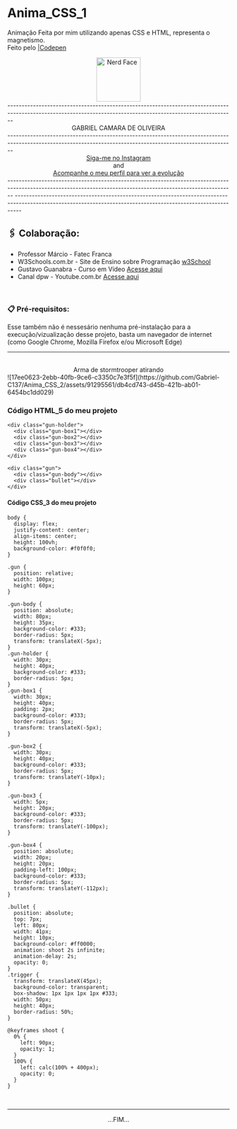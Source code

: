 # Anima_CSS_1
Animação Feita por mim utilizando apenas CSS e HTML, representa o magnetismo.<br>
Feito pelo [|Codepen](https://codepen.io/sawwzozo-the-vuer/pen/mdYepVy)
<br>
<div align="center">
<img src="https://raw.githubusercontent.com/Tarikul-Islam-Anik/Animated-Fluent-Emojis/master/Emojis/Smilies/Nerd%20Face.png" alt="Nerd Face" width="100" height="100" /></div>
--------------------------------------------------------------------------------------------------------------------------------------------------------------
<div align="center"> GABRIEL CAMARA DE OLIVEIRA </div>
--------------------------------------------------------------------------------------------------------------------------------------------------------------
<div align="center">
<a href="https://www.instagram.com/gabriel_c137/">Siga-me no Instagram</a>    <br>and<br>  <a href="https://github.com/Gabriel-C137">Acompanhe o meu perfil para ver a evolução</a>
</div>
--------------------------------------------------------------------------------------------------------------------------------------------------------------
--------------------------------------------------------------------------------------------------------------------------------------------------------------

##  🖇️ Colaboração:

* Professor Márcio - Fatec Franca
* W3Schools.com.br - Site de Ensino sobre Programação [w3School](https://www.w3schools.com/html/default.asp)
* Gustavo Guanabra - Curso em Vídeo [Acesse aqui](https://www.cursoemvideo.com/curso/curso-html5-e-css3-modulo-2-de-5-40-horas/)
* Canal dpw - Youtube.com.br [Acesse aqui](https://www.youtube.com/@dpwoficial)

<br>

### 📋 Pré-requisitos:

Esse também não é nessesário nenhuma pré-instalação para a execução/vizualização desse projeto, basta um navegador de internet (como Google Chrome, Mozilla 
Firefox e/ou Microsoft Edge)
<hr>
<br>

<div align="center">Arma de stormtrooper atirando</div>
![17ee0623-2ebb-40fb-9ce6-c3350c7e3f5f](https://github.com/Gabriel-C137/Anima_CSS_2/assets/91295561/db4cd743-d45b-421b-ab01-6454bc1dd029)


### Código HTML_5 do meu projeto

```
<div class="gun-holder">
  <div class="gun-box1"></div>
  <div class="gun-box2"></div>
  <div class="gun-box3"></div>
  <div class="gun-box4"></div>
</div>

<div class="gun">
  <div class="gun-body"></div>
  <div class="bullet"></div>
</div>
```

#### Código CSS_3 do meu projeto

```
body {
  display: flex;
  justify-content: center;
  align-items: center;
  height: 100vh;
  background-color: #f0f0f0;
}

.gun {
  position: relative;
  width: 100px;
  height: 60px;
}

.gun-body {
  position: absolute;
  width: 80px;
  height: 35px;
  background-color: #333;
  border-radius: 5px;
  transform: translateX(-5px);
}
.gun-holder {
  width: 30px;
  height: 40px;
  background-color: #333;
  border-radius: 5px;
}
.gun-box1 {
  width: 30px;
  height: 40px;
  padding: 2px;
  background-color: #333;
  border-radius: 5px;
  transform: translateX(-5px);
}

.gun-box2 {
  width: 30px;
  height: 40px;
  background-color: #333;
  border-radius: 5px;
  transform: translateY(-10px);
}

.gun-box3 {
  width: 5px;
  height: 20px;
  background-color: #333;
  border-radius: 5px;
  transform: translateY(-100px);
}

.gun-box4 {
  position: absolute;
  width: 20px;
  height: 20px;
  padding-left: 100px;
  background-color: #333;
  border-radius: 5px;
  transform: translateY(-112px);
}

.bullet {
  position: absolute;
  top: 7px;
  left: 80px;
  width: 41px;
  height: 10px;
  background-color: #ff0000;
  animation: shoot 2s infinite;
  animation-delay: 2s;
  opacity: 0;
}
.trigger {
  transform: translateX(45px);
  background-color: transparent;
  box-shadow: 1px 1px 1px 1px #333;
  width: 50px;
  height: 40px;
  border-radius: 50%;
}

@keyframes shoot {
  0% {
    left: 90px;
    opacity: 1;
  }
  100% {
    left: calc(100% + 400px);
    opacity: 0;
  }
}
```
<br>
<hr>
<div align="center">...FIM...</div>
